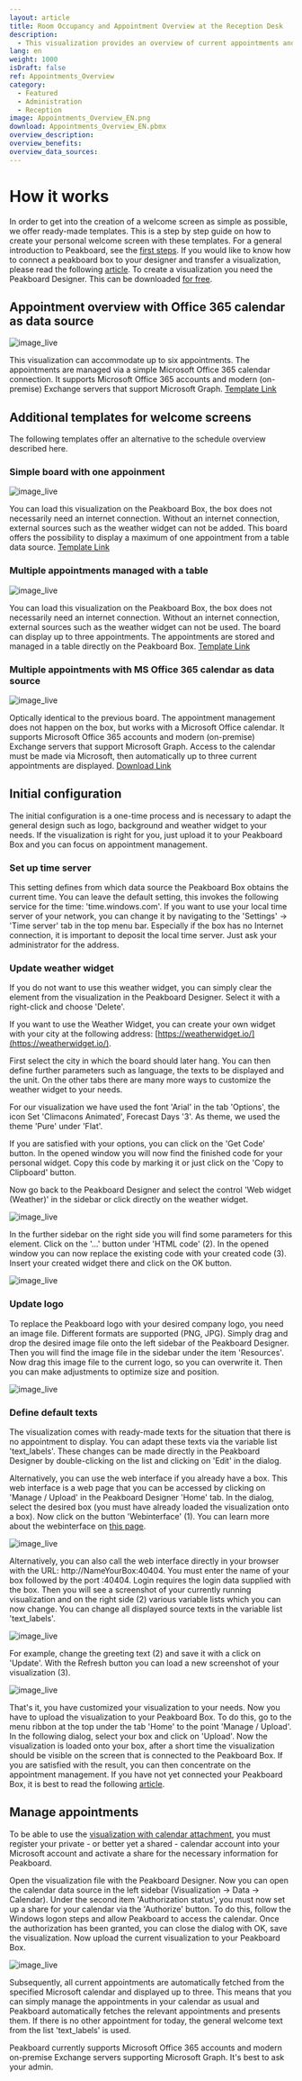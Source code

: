 ```yaml
---
layout: article
title: Room Occupancy and Appointment Overview at the Reception Desk
description: 
  - This visualization provides an overview of current appointments and the corresponding room occupancy. Connect your Microsoft 365 calendar, change the logo and, if necessary, adjust the weather widget to adapt the visualization to your needs.
lang: en
weight: 1000
isDraft: false
ref: Appointments_Overview
category:
  - Featured
  - Administration
  - Reception
image: Appointments_Overview_EN.png
download: Appointments_Overview_EN.pbmx
overview_description:
overview_benefits:
overview_data_sources:
---
```


# How it works

In order to get into the creation of a welcome screen as simple as possible, we offer ready-made templates. This is a step by step guide on how to create your personal welcome screen with these templates. For a general introduction to Peakboard, see the [first steps](https://peakboard.rocks/get-started). If you would like to know how to connect a peakboard box to your designer and transfer a visualization, please read the following [article](https://peakboard.rocks/connect). To create a visualization you need the Peakboard Designer. This can be downloaded [for free](https://peakboard.rocks/designer-from-welcome-en).

## Appointment overview with Office 365 calendar as data source

![image_live](/assets/images/templates/welcome/Appointments_Overview.png)

This visualization can accommodate up to six appointments. The appointments are managed via a simple Microsoft Office 365 calendar connection. It supports Microsoft Office 365 accounts and modern (on-premise) Exchange servers that support Microsoft Graph. [Template Link](https://templates.peakboard.com/Appointments_Overview/en)

## Additional templates for welcome screens

The following templates offer an alternative to the schedule overview described here.

### Simple board with one appoinment

![image_live](/assets/images/templates/welcome/Welcome_Screen_Online_Single.jpg)

You can load this visualization on the Peakboard Box, the box does not necessarily need an internet connection. Without an internet connection, external sources such as the weather widget can not be added. This board offers the possibility to display a maximum of one appointment from a table data source. [Template Link](https://templates.peakboard.com/Welcome_Screen_Online_Single/en)

### Multiple appointments managed with a table

![image_live](/assets/images/templates/welcome/Welcome_Screen_Online.jpg)

You can load this visualization on the Peakboard Box, the box does not necessarily need an internet connection. Without an internet connection, external sources such as the weather widget can not be used. The board can display up to three appointments. The appointments are stored and managed in a table directly on the Peakboard Box. [Template Link](https://templates.peakboard.com/Welcome_Screen_Online/en)

### Multiple appointments with MS Office 365 calendar as data source

![image_live](/assets/images/templates/welcome/Welcome_Screen_Online.jpg)

Optically identical to the previous board. The appointment management does not happen on the box, but works with a Microsoft Office calendar. It supports Microsoft Office 365 accounts and modern (on-premise) Exchange servers that support Microsoft Graph. Access to the calendar must be made via Microsoft, then automatically up to three current appointments are displayed. [Download Link](https://templates.peakboard.com/Welcome_Screen_Calendar/en)

## Initial configuration

The initial configuration is a one-time process and is necessary to adapt the general design such as logo, background and weather widget to your needs. If the visualization is right for you, just upload it to your Peakboard Box and you can focus on appointment management.

### Set up time server

This setting defines from which data source the Peakboard Box obtains the current time. You can leave the default setting, this invokes the following service for the time: 'time.windows.com'. If you want to use your local time server of your network, you can change it by navigating to the 'Settings' -> 'Time server' tab in the top menu bar. Especially if the box has no Internet connection, it is important to deposit the local time server. Just ask your administrator for the address.

### Update weather widget

If you do not want to use this weather widget, you can simply clear the element from the visualization in the Peakboard Designer. Select it with a right-click and choose 'Delete'.

If you want to use the Weather Widget, you can create your own widget with your city at the following address: [https://weatherwidget.io/](https://weatherwidget.io/).

First select the city in which the board should later hang. You can then define further parameters such as language, the texts to be displayed and the unit.
On the other tabs there are many more ways to customize the weather widget to your needs.

For our visualization we have used the font 'Arial' in the tab 'Options', the icon Set 'Climacons Animated', Forecast Days '3'.
As theme, we used the theme 'Pure' under 'Flat'.

If you are satisfied with your options, you can click on the 'Get Code' button. In the opened window you will now find the finished code for your personal widget. Copy this code by marking it or just click on the 'Copy to Clipboard' button.

Now go back to the Peakboard Designer and select the control 'Web widget (Weather)' in the sidebar or click directly on the weather widget.

![image_live](/assets/images/templates/welcome/select_weather_widget.gif)

In the further sidebar on the right side you will find some parameters for this element. Click on the '...' button under 'HTML code' (2). In the opened window you can now replace the existing code with your created code (3). Insert your created widget there and click on the OK button.

![image_live](/assets/images/templates/welcome/web_widget_code_appointments.png)

### Update logo

To replace the Peakboard logo with your desired company logo, you need an image file. Different formats are supported (PNG, JPG). Simply drag and drop the desired image file onto the left sidebar of the Peakboard Designer. Then you will find the image file in the sidebar under the item 'Resources'. Now drag this image file to the current logo, so you can overwrite it. Then you can make adjustments to optimize size and position.

![image_live](/assets/images/templates/welcome/update_logo.gif)

### Define default texts

The visualization comes with ready-made texts for the situation that there is no appointment to display.
You can adapt these texts via the variable list 'text_labels'. These changes can be made directly in the Peakboard Designer by double-clicking on the list and clicking on 'Edit' in the dialog. 

Alternatively, you can use the web interface if you already have a box. This web interface is a web page that you can be accessed by clicking on 'Manage / Upload' in the Peakboard Designer 'Home' tab. In the dialog, select the desired box (you must have already loaded the visualization onto a box). Now click on the button 'Webinterface' (1). You can learn more about the webinterface on [this page](https://peakboard.rocks/webinterface).

![image_live](/assets/images/templates/welcome/Manage_Dialog_Webinterface_Button_en.png)

Alternatively, you can also call the web interface directly in your browser with the URL: http://NameYourBox:40404. You must enter the name of your box followed by the port :40404. Login requires the login data supplied with the box. Then you will see a screenshot of your currently running visualization and on the right side (2) various variable lists which you can now change. You can change all displayed source texts in the variable list 'text_labels'. 

![image_live](/assets/images/templates/welcome/Webinterface_Overview.png)

For example, change the greeting text (2) and save it with a click on 'Update'. With the Refresh button you can load a new screenshot of your visualization (3).

![image_live](/assets/images/templates/welcome/Webinterface_Appointment_TextLabels.png)

That's it, you have customized your visualization to your needs. Now you have to upload the visualization to your Peakboard Box. To do this, go to the menu ribbon at the top under the tab 'Home' to the point 'Manage / Upload'. In the following dialog, select your box and click on 'Upload'. Now the visualization is loaded onto your box, after a short time the visualization should be visible on the screen that is connected to the Peakboard Box. If you are satisfied with the result, you can then concentrate on the appointment management. If you have not yet connected your Peakboard Box, it is best to read the following [article](https://peakboard.rocks/connect).

## Manage appointments

To be able to use the [visualization with calendar attachment](https://templates.peakboard.com/Welcome_Screen_Calendar/en), you must register your private - or better yet a shared - calendar account into your Microsoft account and activate a share for the necessary information for Peakboard.

Open the visualization file with the Peakboard Designer. Now you can open the calendar data source in the left sidebar (Visualization -> Data -> Calendar). Under the second item 'Authorization status', you must now set up a share for your calendar via the 'Authorize' button. To do this, follow the Windows logon steps and allow Peakboard to access the calendar. Once the authorization has been granted, you can close the dialog with OK, save the visualization. Now upload the current visualization to your Peakboard Box.

![image_live](/assets/images/templates/welcome/activate_office365-calendar.gif)

Subsequently, all current appointments are automatically fetched from the specified Microsoft calendar and displayed up to three. This means that you can simply manage the appointments in your calendar as usual and Peakboard automatically fetches the relevant appointments and presents them. If there is no other appointment for today, the general welcome text from the list 'text_labels' is used.

Peakboard currently supports Microsoft Office 365 accounts and modern on-premise Exchange servers supporting Microsoft Graph. It's best to ask your admin.